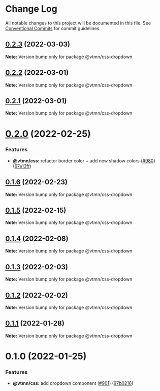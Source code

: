 # Change Log

All notable changes to this project will be documented in this file.
See [Conventional Commits](https://conventionalcommits.org) for commit guidelines.

## [0.2.3](https://github.com/Decathlon/vitamin-web/compare/@vtmn/css-dropdown@0.2.2...@vtmn/css-dropdown@0.2.3) (2022-03-03)

**Note:** Version bump only for package @vtmn/css-dropdown





## [0.2.2](https://github.com/Decathlon/vitamin-web/compare/@vtmn/css-dropdown@0.2.1...@vtmn/css-dropdown@0.2.2) (2022-03-01)

**Note:** Version bump only for package @vtmn/css-dropdown





## [0.2.1](https://github.com/Decathlon/vitamin-web/compare/@vtmn/css-dropdown@0.2.0...@vtmn/css-dropdown@0.2.1) (2022-03-01)

**Note:** Version bump only for package @vtmn/css-dropdown





# [0.2.0](https://github.com/Decathlon/vitamin-web/compare/@vtmn/css-dropdown@0.1.6...@vtmn/css-dropdown@0.2.0) (2022-02-25)


### Features

* **@vtmn/css:** refactor border color + add new shadow colors ([#980](https://github.com/Decathlon/vitamin-web/issues/980)) ([67e13ff](https://github.com/Decathlon/vitamin-web/commit/67e13ff48c922ddea167feea824e9dfdc8b18fec))





## [0.1.6](https://github.com/Decathlon/vitamin-web/compare/@vtmn/css-dropdown@0.1.5...@vtmn/css-dropdown@0.1.6) (2022-02-23)

**Note:** Version bump only for package @vtmn/css-dropdown





## [0.1.5](https://github.com/Decathlon/vitamin-web/compare/@vtmn/css-dropdown@0.1.4...@vtmn/css-dropdown@0.1.5) (2022-02-15)

**Note:** Version bump only for package @vtmn/css-dropdown





## [0.1.4](https://github.com/Decathlon/vitamin-web/compare/@vtmn/css-dropdown@0.1.3...@vtmn/css-dropdown@0.1.4) (2022-02-08)

**Note:** Version bump only for package @vtmn/css-dropdown





## [0.1.3](https://github.com/Decathlon/vitamin-web/compare/@vtmn/css-dropdown@0.1.2...@vtmn/css-dropdown@0.1.3) (2022-02-03)

**Note:** Version bump only for package @vtmn/css-dropdown





## [0.1.2](https://github.com/Decathlon/vitamin-web/compare/@vtmn/css-dropdown@0.1.1...@vtmn/css-dropdown@0.1.2) (2022-02-02)

**Note:** Version bump only for package @vtmn/css-dropdown





## [0.1.1](https://github.com/Decathlon/vitamin-web/compare/@vtmn/css-dropdown@0.1.0...@vtmn/css-dropdown@0.1.1) (2022-01-28)

**Note:** Version bump only for package @vtmn/css-dropdown





# 0.1.0 (2022-01-25)


### Features

* **@vtmn/css:** add dropdown component ([#901](https://github.com/Decathlon/vitamin-web/issues/901)) ([97b0216](https://github.com/Decathlon/vitamin-web/commit/97b021674d25a89a51358ab5f23e07371fdca801))
